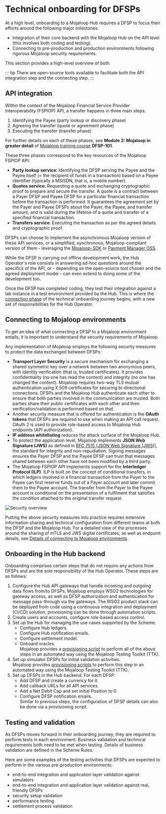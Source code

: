 # Technical onboarding for DFSPs

At a high level, onboarding to a Mojaloop Hub requires a DFSP to focus their efforts around the following major milestones:

* Integration of their core backend with the Mojaloop Hub on the API level (this involves both coding and testing).
* Connecting to pre-production and production environments following rigorous Mojaloop security requirements.

This section provides a high-level overview of both.

::: tip
There are open-source tools available to facilitate both the API integration step and the connecting step.
:::

## API integration

Within the context of the Mojaloop Financial Service Provider Interoperability (FSPIOP) API, a transfer happens in three main steps:

1. Identifying the Payee (party lookup or discovery phase)
1. Agreeing the transfer (quote or agreement phase)
1. Executing the transfer (transfer phase)

For further details on each of these phases, see **Module 2: Mojaloop in greater detail** of [Mojaloop training course](https://learn.mojaloop.io/) **DFSP-101**.

These three phases correspond to the key resources of the Mojaloop FSPIOP API:

* **Party lookup service**: Identifying the DFSP serving the Payee and the Payee itself (= the recipient of funds in a transaction) based on a Payee identifier (typically a MSISDN, that is, a mobile number).
* **Quotes service**: Requesting a quote and exchanging cryptographic proof to prepare and secure the transfer. A quote is a contract between a Payer DFSP and Payee DFSP for a particular financial transaction before the transaction is performed. It guarantees the agreement set by the Payer and Payee DFSPs about the Payer, the Payee, and transfer amount, and is valid during the lifetime of a quote and transfer of a specified financial transaction.
* **Transfers service**: Executing the transaction as per the agreed details and cryptographic proof.

DFSPs can choose to implement the asynchronous Mojaloop version of these API services, or a simplified, synchronous, Mojaloop-compliant version of them - leveraging the [Mojaloop-SDK](https://github.com/mojaloop/sdk-scheme-adapter) or [Payment Manager OSS](https://pm4ml.github.io/documents/payment_manager_oss/latest/core_connector_rest/introduction.html).

While the DFSP is carrying out offline development work, the Hub Operator's role consists in answering ad-hoc questions around the specifics of the API, or - depending on the open-source tool chosen and the agreed deployment model - can even extend to doing some of the development too.

Once the DFSP has completed coding, they test their integration against a lab instance in a test environment provided by the Hub. This is where the [connection phase](#connecting-to-mojaloop-environments) of the technical onboarding journey begins, with a new set of responsibilities for the Hub Operator. 

## Connecting to Mojaloop environments

To get an idea of what connecting a DFSP to a Mojaloop environment entails, it is important to understand the security requirements of Mojaloop.

Any implementation of Mojaloop employs the following security measures to protect the data exchanged between DFSPs:

* **Transport Layer Security** is a secure mechanism for exchanging a shared symmetric key over a network between two anonymous peers, with identity verification (that is, trusted certificates). It provides confidentiality (no one has read the content) and integrity (no one has changed the content). Mojaloop requires two-way TLS mutual authentication using X.509 certificates for securing bi-directional connections. DFSPs and the Mojaloop Hub authenticate each other to ensure that both parties involved in the communication are trusted. Both parties share their public certificates with each other and then verification/validation is performed based on that. 
* Another security measure that is offered for authentication is the **OAuth tokens** that DFSPs are required to use when making an API call request. OAuth 2 is used to provide role-based access to Mojaloop Hub endpoints (API authorization).
* **IP address whitelisting** reduces the attack surface of the Mojaloop Hub.
* To protect the application level, Mojaloop implements **JSON Web Signature (JWS)** as defined in [RFC 7515 (JSON Web Signature (JWS))](https://tools.ietf.org/html/rfc7515), the standard for integrity and non-repudiation. Signing messages ensures the Payer DFSP and the Payee DFSP can trust that messages shared between each other have not been modified by a third party. 
* The Mojaloop FSPIOP API implements support for the **Interledger Protocol (ILP)**. ILP is built on the concept of conditional transfers, in which ledgers involved in a financial transaction from the Payer to the Payee can first reserve funds out of a Payer account and later commit them to the Payee account. The transfer from the Payer to the Payee account is conditional on the presentation of a fulfilment that satisfies the condition attached to the original transfer request. 

![Security overview](/security_overview.png)

Putting the above security measures into practice requires extensive information sharing and technical configuration from different teams at both the DFSP and the Mojaloop Hub. For a detailed view of the processes around the sharing of mTLS and JWS digital certificates, as well as endpoint details, see [Details of connecting to Mojaloop environments](details-of-connecting-to-mojaloop.md).

## Onboarding in the Hub backend

Onboarding comprises certain steps that do not require any actions from DFSPs and are the sole responsibility of the Hub Operator. These steps are as follows:

1. Configure the Hub API gateways that handle incoming and outgoing data flows from/to DFSPs. Mojaloop employs WSO2 technologies for gateway access, as well as DFSP authorization and authentication for message pass-through via the gateways. The WSO2 product stack can be deployed from code using a continuous integration and deployment (CI/CD) solution, provisioning can be done through automation scripts.
1. Create users and accounts, configure role-based access control.
1. Set up the Hub for managing the use cases supported by the Scheme:
    - Configure Hub ledgers.
    - Configure Hub notification emails.
    - Configure settlement model.
    - Onboard oracles. \
    Mojaloop provides a [provisioning script](https://github.com/mojaloop/testing-toolkit-test-cases/tree/master/collections/hub/provisioning/MojaloopHub_Setup) to perform all of the above steps in an automated way using the Mojaloop Testing Toolkit (TTK).
1. Set up simulator DFSPs for initial validation activities. \
   Mojaloop provides [provisioning scripts](https://github.com/mojaloop/testing-toolkit-test-cases/tree/master/collections/hub/provisioning/MojaloopSims_Onboarding) to perform this step in an automated way using the Mojaloop Testing Toolkit (TTK). 
1. Set up DFSPs in the Hub backend. For each DFSP:
    - Add DFSP and create a currency for it.
    - Add callback URLs for all API services.
    - Add a Net Debit Cap and set initial Position to 0.
    - Configure DFSP notification emails. \
    Similar to previous steps, the configuration of DFSP details can also be done via a provisioning script.

## Testing and validation

As DFSPs moves forward in their onboarding journey, they are required to perform tests in each environment. Business validation and technical requirements both need to be met when testing. Details of business validation are defined in the Scheme Rules.

Here are some examples of the testing activities that DFSPs are expected to perform in the various pre-production environments:

* end-to-end integration and application layer validation against simulators
* end-to-end integration and application layer validation against real, friendly DFSPs
* security setup validation
* performance testing
* settlement process validation